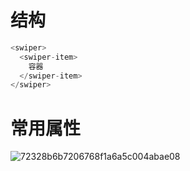 # 结构
```js
<swiper>
  <swiper-item>
    容器
  </swiper-item>
</swiper>
```
# 常用属性
![72328b6b7206768f1a6a5c004abae08](https://user-images.githubusercontent.com/109155319/229426291-1a721dee-b078-4c70-a7dc-8817938257f1.png)

